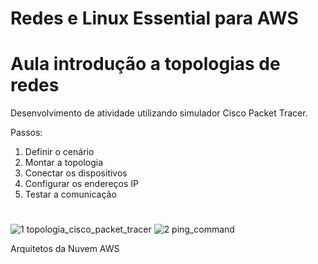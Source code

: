 # Redes e Linux Essential para AWS

# Aula introdução a topologias de redes

Desenvolvimento de atividade utilizando simulador Cisco Packet Tracer.

Passos:
1. Definir o cenário
2. Montar a topologia
3. Conectar os dispositivos
4. Configurar os endereços IP
5. Testar a comunicação

# 
![1  topologia_cisco_packet_tracer](https://github.com/user-attachments/assets/0333c571-f2e9-4f12-93d9-c1c2cf5e690d)
![2  ping_command](https://github.com/user-attachments/assets/2d850f22-ec06-47f8-86a6-92cf76cefd0b)

Arquitetos da Nuvem AWS
